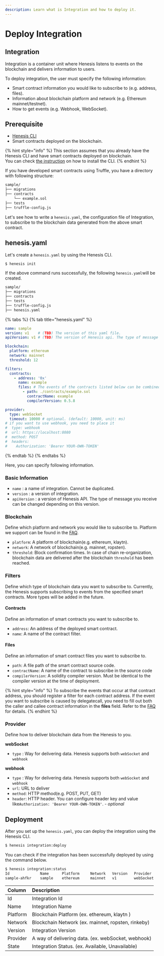 ```yaml
---
description: Learn what is Integration and how to deploy it.
---
```


# Deploy Integration

## Integration

Integration is a container unit where Henesis listens to events on the blockchain and delivers information to users. 

To deploy integration, the user must specify the following information:

* Smart contract information you would like to subscribe to \(e.g. address, files\).
* Information about blockchain platform and network \(e.g. Ethereum mainnet/testnet\).
* How to get events \(e.g. Webhook, WebSocket\).

## Prerequisite

* [Henesis CLI](../installation/henesis-cli.md)
* Smart contracts deployed on the blockchain.

{% hint style="info" %}
This section assumes that you already have the Henesis CLI and have smart contracts deployed on blockchain.   
You can check [the instruction](../installation/henesis-cli.md) on how to install the CLI.
{% endhint %}

If you have developed smart contracts using Truffle, you have a directory with following structure:

```bash
sample/
├── migrations
├── contracts
    └── example.sol
├── tests
├── truffle-config.js
```

Let's see how to write a `henesis.yaml`, the configuration file of Integration, to subscribe to the blockchain data generated from the above smart contract.

## henesis.yaml

Let's create a `henesis.yaml` by using the Henesis CLI.

```bash
$ henesis init
```

If the above command runs successfully, the following `henesis.yaml`will be created.

```bash
sample/
├── migrations
├── contracts
├── tests
├── truffle-config.js
├── henesis.yaml
```

{% tabs %}
{% tab title="henesis.yaml" %}
```yaml
name: sample
version: v1    # (TBD) The version of this yaml file.
apiVersion: v1 # (TBD) The version of Henesis api. The type of message you receive can be changed depending on this version.

blockchain:
  platform: ethereum
  network: mainnet
  threshold: 12

filters:
  contracts:
    - address: '0x'
      name: example
      files: # The events of the contracts listed below can be combined together at this address.
        - path: ./contracts/example.sol
          contractName: example
          compilerVersion: 0.5.8

provider:
  type: webSocket
  timeout: 10000 # optional. (default: 10000, unit: ms)
# if you want to use webhook, you need to place it
#  type: webhook
#  url: https://localhost:8080
#  method: POST
#  headers:
#    Authorization: 'Bearer YOUR-OWN-TOKEN'
```
{% endtab %}
{% endtabs %}

Here, you can specify following information.

### Basic Information

* `name` :  a name of integration. Cannot be duplicated.
* `version` :  a version of integration.
* `apiVersion` :  a version of Henesis API. The type of message you receive can be changed depending on this version.

### Blockchain

Define which platform and network you would like to subscribe to. Platform we support can be found in the [FAQ](faq/supported-blockchains.md).

* `platform`: A platform of blockchain\(e.g. ethereum, klaytn\).
* `network`: A network of blockchain\(e.g. mainnet, ropsten\).
* `threshold`: Block confirmation times. In case of chain re-organization, blockchain data are delivered after the blockchain `threshold` has been reached.

### Filters

Define which type of blockchain data you want to subscribe to. Currently, the Henesis supports subscribing to events from the specified smart contracts. More types will be added in the future.

#### Contracts

Define an information of smart contracts you want to subscribe to. 

* `address`: An address of the deployed smart contract.
* `name`: A name of the contract filter.

#### Files

Define an information of smart contract files you want to subscribe to.

* `path`: A file path of the smart contract source code.
* `contractName`: A name of the contract to subscribe in the source code
* `compilerVersion`: A solidity compiler version. Must be identical to the compiler version at the time of deployment.

{% hint style="info" %}
To subscribe the events that occur at that contract address, you should register a filter for each contract address. If the event you want to subscribe is caused by delegatecall, you need to fill out both the caller and callee contract information in the **files** field. Refer to the [FAQ](https://docs.henesis.io/faq/delegatecall) for details.
{% endhint %}

### Provider

Define how to deliver blockchain data from the Henesis to you.

**webSocket**

* `type` : Way for delivering data. Henesis supports both `webSocket` and `webhook`

**webhook**

* `type` : Way for delivering data. Henesis supports both `webSocket` and `webhook`
* `url`: URL to deliver
* `method`: HTTP method\(e.g. POST, PUT, GET\)
* `header`: HTTP header. You can configure header key and value like`Authorization: 'Bearer YOUR-OWN-TOKEN'`. - _optional_

## Deployment

After you set up the `henesis.yaml`, you can deploy the integration using the Henesis CLI.

```bash
$ henesis integration:deploy
```

You can check if the integration has been successfully deployed by using the command below.

```bash
$ henesis integration:status
Id              Name      Platform     Network   Version   Provider     State      
sample-ahfkr    sample    ethereum     mainnet   v1        webSocket    Available  
```

| Column | Description |
| :--- | :--- |
| Id | Integration Id |
| Name | Integration Name |
| Platform | Blockchain Platform \(ex. ethereum, klaytn \) |
| Network | Blockchain Network \(ex. mainnet, ropsten, rinkeby\) |
| Version | Integration Version |
| Provider | A way of delivering data. \(ex. webSocket, webhook\) |
| State | Integration Status. \(ex. Available, Unavailable\) |



